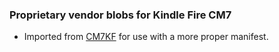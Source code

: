 ### Proprietary vendor blobs for Kindle Fire CM7
* Imported from [CM7KF](https://github.com/IngCr3at1on/CM7KF) for use with a more proper manifest.
